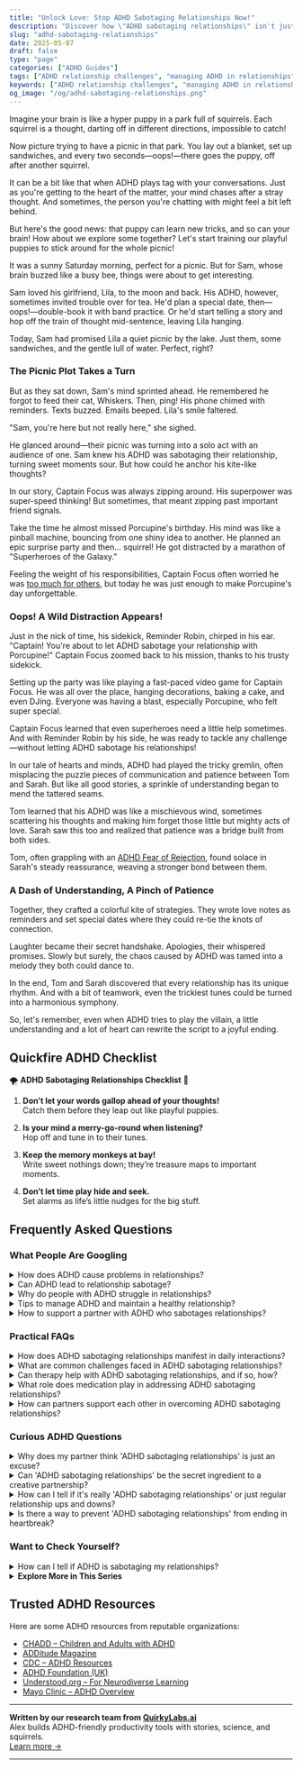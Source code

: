 ```yaml
---
title: "Unlock Love: Stop ADHD Sabotaging Relationships Now!"
description: "Discover how \"ADHD sabotaging relationships\" isn't just you! Dive into insights and cozy tips to keep your relationship picnic peaceful and joyful. 🌟🧺"
slug: "adhd-sabotaging-relationships"
date: 2025-05-07
draft: false
type: "page"
categories: ["ADHD Guides"]
tags: ["ADHD relationship challenges", "managing ADHD in relationships", "ADHD communication tips", "improving focus in ADHD partnerships", "ADHD and emotional connection", "strategies for ADHD and dating", "understanding ADHD in love"]
keywords: ["ADHD relationship challenges", "managing ADHD in relationships", "ADHD communication tips", "improving focus in ADHD partnerships", "ADHD and emotional connection", "strategies for ADHD and dating", "understanding ADHD in love"]
og_image: "/og/adhd-sabotaging-relationships.png"
---
```


Imagine your brain is like a hyper puppy in a park full of squirrels. Each squirrel is a thought, darting off in different directions, impossible to catch!

Now picture trying to have a picnic in that park. You lay out a blanket, set up sandwiches, and every two seconds—oops!—there goes the puppy, off after another squirrel.

It can be a bit like that when ADHD plays tag with your conversations. Just as you're getting to the heart of the matter, your mind chases after a stray thought. And sometimes, the person you're chatting with might feel a bit left behind.

But here's the good news: that puppy can learn new tricks, and so can your brain! How about we explore some together? Let's start training our playful puppies to stick around for the whole picnic!

It was a sunny Saturday morning, perfect for a picnic. But for Sam, whose brain buzzed like a busy bee, things were about to get interesting.

Sam loved his girlfriend, Lila, to the moon and back. His ADHD, however, sometimes invited trouble over for tea. He'd plan a special date, then—oops!—double-book it with band practice. Or he'd start telling a story and hop off the train of thought mid-sentence, leaving Lila hanging.

Today, Sam had promised Lila a quiet picnic by the lake. Just them, some sandwiches, and the gentle lull of water. Perfect, right?

### The Picnic Plot Takes a Turn

But as they sat down, Sam's mind sprinted ahead. He remembered he forgot to feed their cat, Whiskers. Then, ping! His phone chimed with reminders. Texts buzzed. Emails beeped. Lila's smile faltered.

"Sam, you're here but not really here," she sighed.

He glanced around—their picnic was turning into a solo act with an audience of one. Sam knew his ADHD was sabotaging their relationship, turning sweet moments sour. But how could he anchor his kite-like thoughts?

In our story, Captain Focus was always zipping around. His superpower was super-speed thinking! But sometimes, that meant zipping past important friend signals.

Take the time he almost missed Porcupine's birthday. His mind was like a pinball machine, bouncing from one shiny idea to another. He planned an epic surprise party and then... squirrel! He got distracted by a marathon of "Superheroes of the Galaxy."

Feeling the weight of his responsibilities, Captain Focus often worried he was [too much for others](/pages/adhd-too-much-for-others), but today he was just enough to make Porcupine's day unforgettable.

### Oops! A Wild Distraction Appears!

Just in the nick of time, his sidekick, Reminder Robin, chirped in his ear. "Captain! You're about to let ADHD sabotage your relationship with Porcupine!" Captain Focus zoomed back to his mission, thanks to his trusty sidekick.

Setting up the party was like playing a fast-paced video game for Captain Focus. He was all over the place, hanging decorations, baking a cake, and even DJing. Everyone was having a blast, especially Porcupine, who felt super special.

Captain Focus learned that even superheroes need a little help sometimes. And with Reminder Robin by his side, he was ready to tackle any challenge—without letting ADHD sabotage his relationships!

In our tale of hearts and minds, ADHD had played the tricky gremlin, often misplacing the puzzle pieces of communication and patience between Tom and Sarah. But like all good stories, a sprinkle of understanding began to mend the tattered seams.

Tom learned that his ADHD was like a mischievous wind, sometimes scattering his thoughts and making him forget those little but mighty acts of love. Sarah saw this too and realized that patience was a bridge built from both sides.

Tom, often grappling with an [ADHD Fear of Rejection](/pages/adhd-fear-of-rejection/), found solace in Sarah's steady reassurance, weaving a stronger bond between them.

### A Dash of Understanding, A Pinch of Patience

Together, they crafted a colorful kite of strategies. They wrote love notes as reminders and set special dates where they could re-tie the knots of connection. 

Laughter became their secret handshake. Apologies, their whispered promises. Slowly but surely, the chaos caused by ADHD was tamed into a melody they both could dance to.

In the end, Tom and Sarah discovered that every relationship has its unique rhythm. And with a bit of teamwork, even the trickiest tunes could be turned into a harmonious symphony.

So, let's remember, even when ADHD tries to play the villain, a little understanding and a lot of heart can rewrite the script to a joyful ending.

## Quickfire ADHD Checklist

🌪️ **ADHD Sabotaging Relationships Checklist** 🌈

1. **Don’t let your words gallop ahead of your thoughts!**  
   Catch them before they leap out like playful puppies.

2. **Is your mind a merry-go-round when listening?**  
   Hop off and tune in to their tunes.

3. **Keep the memory monkeys at bay!**  
   Write sweet nothings down; they’re treasure maps to important moments.

4. **Don’t let time play hide and seek.**  
   Set alarms as life’s little nudges for the big stuff.

## Frequently Asked Questions



### What People Are Googling

<details><summary>How does ADHD cause problems in relationships?</summary><p>ADHD can sometimes bring challenges into relationships, much like an unexpected guest who doesn't always know the house rules. The symptoms such as distractibility, forgetfulness, and impulsivity might make it tough for someone with ADHD to stay on track in conversations or fulfill promises, which can be puzzling or frustrating for their partners. Moreover, varying levels of emotional sensitivity seen in ADHD might lead to misunderstandings or intense reactions during emotionally charged situations. But remember, with open communication, patience, and perhaps a sprinkle of humor, many couples find ways to navigate these waters smoothly, strengthening their bond along the journey.</p></details>
<details><summary>Can ADHD lead to relationship sabotage?</summary><p>Absolutely, ADHD can sometimes lead to challenges in relationships, but recognizing this is a great first step towards managing it well. ADHD might affect communication, attention to detail, and emotional regulation, which are all important in maintaining healthy relationships. It’s important to communicate openly about how ADHD can impact your interactions. With understanding and teamwork, you can create strategies that help strengthen your relationships, turning potential obstacles into opportunities for growth and deeper connection.</p></details>
<details><summary>Why do people with ADHD struggle in relationships?</summary><p>Navigating relationships can be a bit more challenging for folks with ADHD, and that’s completely okay! ADHD can affect communication and attention, which are key ingredients in any relationship. For instance, you might find it tough to stay focused during long conversations or remember certain important dates or commitments. It’s important to remember that understanding and open communication can really help bridge these gaps. By sharing your experiences and strategies with your loved ones, you can build stronger, more empathetic connections together.</p></details>
<details><summary>Tips to manage ADHD and maintain a healthy relationship?</summary><p>Absolutely, managing ADHD while nurturing a healthy relationship is all about communication and teamwork. It’s really helpful to establish regular check-ins with your partner where you can openly discuss each other's needs and how ADHD may be affecting both of you. Setting clear, manageable expectations together can also prevent misunderstandings and build a supportive environment. Remember, it’s all about growing together and using each other’s strengths to support the relationship.</p></details>
<details><summary>How to support a partner with ADHD who sabotages relationships?</summary><p>Supporting a partner with ADHD who may unintentionally sabotage relationships can be approached with empathy and open communication. First, gently discuss patterns you've noticed without assigning blame, focusing on specific behaviors instead of character traits. Establishing a routine for checking in on each other's feelings can be really helpful, creating a safe space for both of you to express yourselves and address misunderstandings before they escalate. Finally, consider seeking guidance from a therapist or coach who specializes in ADHD, which can provide both of you with strategies to navigate challenges together.</p></details>



### Practical FAQs

<details><summary>How does ADHD sabotaging relationships manifest in daily interactions?</summary><p>ADHD can sometimes make daily interactions in relationships a bit tricky. You might notice that forgetfulness or missed details lead to misunderstandings or frustration. Also, impulsivity might mean saying things without thinking them through fully, which can unintentionally hurt a partner's feelings. Remember, recognizing these patterns is a great first step towards nurturing understanding and patience between you and your loved ones.</p></details>
<details><summary>What are common challenges faced in ADHD sabotaging relationships?</summary><p>Navigating relationships with ADHD can indeed present some unique challenges, but you're not alone in experiencing them. Common issues might include forgetfulness, which can make a partner feel unimportant if dates or promises are missed, or impulsivity, which might lead to unintended hurtful remarks. Additionally, difficulty in managing emotions can sometimes result in intense reactions to everyday stresses, potentially overwhelming both partners. Remember, understanding these patterns is a great first step towards addressing them, and open communication with your partner about ADHD can really help in fostering understanding and patience.</p></details>
<details><summary>Can therapy help with ADHD sabotaging relationships, and if so, how?</summary><p>Absolutely, therapy can be a wonderful resource for managing ADHD and its effects on relationships. A therapist can help you explore the ways ADHD may influence your interactions and teach you strategies to improve communication, manage impulsivity, and strengthen emotional awareness. This can lead to deeper understanding and healthier dynamics with your loved ones. Remember, seeking help is a positive step towards nurturing and preserving the relationships that matter most to you.</p></details>
<details><summary>What role does medication play in addressing ADHD sabotaging relationships?</summary><p>Medication can be a significant tool in managing ADHD symptoms that might be affecting your relationships. By helping to reduce symptoms like distractibility, impulsivity, and hyperactivity, medication can make it easier for you to engage fully and thoughtfully with your loved ones. This can lead to more meaningful conversations and fewer misunderstandings, fostering a stronger, more connected relationship. Remember, while medication is helpful, combining it with strategies like communication skills and therapy can be even more effective in nurturing and repairing relationships.</p></details>
<details><summary>How can partners support each other in overcoming ADHD sabotaging relationships?</summary><p>Absolutely, having a supportive partner can make all the difference when managing ADHD! One of the best ways partners can help is by cultivating a deep understanding of how ADHD manifests in their loved one. Communication is key—regular, open conversations about each other’s needs and feelings can prevent misunderstandings and build a stronger bond. Also, setting up a structured routine together can help manage daily tasks more efficiently, reducing stress for both partners. Remember, it's all about teamwork and growing together through understanding and patience.</p></details>



### Curious ADHD Questions

<details><summary>Why does my partner think 'ADHD sabotaging relationships' is just an excuse?</summary><p>It's not uncommon for people to see ADHD-related behaviors as just excuses, especially if they're not very familiar with ADHD themselves. It might help to share some gentle insights with your partner about how ADHD can affect attention, memory, and emotional regulation, which can unintentionally impact relationships. Together, you might explore resources or even attend a couple's session with someone who specializes in ADHD. This can be a cozy way to learn more about each other and strengthen your bond, turning misunderstandings into opportunities for growth and closeness.</p></details>
<details><summary>Can 'ADHD sabotaging relationships' be the secret ingredient to a creative partnership?</summary><p>Absolutely, the unique dynamics of ADHD can actually add a spark of creativity and spontaneity to relationships, especially partnerships that thrive on innovative thinking and energy! ADHD can bring out-of-the-box ideas and a vibrant, dynamic approach to solving problems and creating together. It's important, though, to maintain open communication and mutual understanding to harness these qualities effectively. When both partners appreciate and adapt to each other's styles, ADHD can indeed be a secret ingredient that enriches a creative partnership.</p></details>
<details><summary>How can I tell if it's really 'ADHD sabotaging relationships' or just regular relationship ups and downs?</summary><p>That's a really thoughtful question! It can sometimes be tricky to untangle the effects of ADHD from the normal ebb and flow of relationships. One hint might be to look at patterns: if you notice recurring issues like forgotten commitments, difficulty listening, or impulsive reactions that seem to create more ups and downs than usual, it might be ADHD playing a role. It’s always a good idea to communicate openly with your partner about these patterns and consider seeking guidance from a professional who understands ADHD and relationships to gain deeper insights and strategies.</p></details>
<details><summary>Is there a way to prevent 'ADHD sabotaging relationships' from ending in heartbreak?</summary><p>Absolutely, there are gentle and effective ways to prevent ADHD from undermining your relationships! First, open communication is key—sharing with your partner how ADHD affects you can help them understand your unique needs and behaviors. Together, you can create strategies that play to both of your strengths. Additionally, consider seeking guidance from a therapist or coach who specializes in ADHD, as they can offer tools and insights that improve understanding and teamwork between you and your loved ones. Remember, every step towards understanding is a step towards a stronger, more resilient relationship.</p></details>



### Want to Check Yourself?

<details><summary>How can I tell if ADHD is sabotaging my relationships?</summary><p>It's great that you're exploring how ADHD might be influencing your relationships—it shows a lot of self-awareness! One sign might be finding yourself frequently misunderstanding or forgetting important details about what your loved ones say, which can lead to frustration on both sides. Also, impulsivity, a common ADHD trait, might cause you to interrupt or make decisions without fully considering others' feelings or the consequences. If you notice these patterns, it could be helpful to chat about these experiences with your loved ones or a professional who can offer strategies to navigate these challenges. It's all about learning and growing together!</p></details>

<script type="application/ld+json">
{
  "@context": "https://schema.org",
  "@type": "FAQPage",
  "mainEntity": [
    {
      "@type": "Question",
      "name": "How does ADHD cause problems in relationships?",
      "acceptedAnswer": {
        "@type": "Answer",
        "text": "ADHD can sometimes bring challenges into relationships, much like an unexpected guest who doesn't always know the house rules. The symptoms such as distractibility, forgetfulness, and impulsivity might make it tough for someone with ADHD to stay on track in conversations or fulfill promises, which can be puzzling or frustrating for their partners. Moreover, varying levels of emotional sensitivity seen in ADHD might lead to misunderstandings or intense reactions during emotionally charged situations. But remember, with open communication, patience, and perhaps a sprinkle of humor, many couples find ways to navigate these waters smoothly, strengthening their bond along the journey."
      }
    },
    {
      "@type": "Question",
      "name": "Can ADHD lead to relationship sabotage?",
      "acceptedAnswer": {
        "@type": "Answer",
        "text": "Absolutely, ADHD can sometimes lead to challenges in relationships, but recognizing this is a great first step towards managing it well. ADHD might affect communication, attention to detail, and emotional regulation, which are all important in maintaining healthy relationships. It\u2019s important to communicate openly about how ADHD can impact your interactions. With understanding and teamwork, you can create strategies that help strengthen your relationships, turning potential obstacles into opportunities for growth and deeper connection."
      }
    },
    {
      "@type": "Question",
      "name": "Why do people with ADHD struggle in relationships?",
      "acceptedAnswer": {
        "@type": "Answer",
        "text": "Navigating relationships can be a bit more challenging for folks with ADHD, and that\u2019s completely okay! ADHD can affect communication and attention, which are key ingredients in any relationship. For instance, you might find it tough to stay focused during long conversations or remember certain important dates or commitments. It\u2019s important to remember that understanding and open communication can really help bridge these gaps. By sharing your experiences and strategies with your loved ones, you can build stronger, more empathetic connections together."
      }
    },
    {
      "@type": "Question",
      "name": "Tips to manage ADHD and maintain a healthy relationship?",
      "acceptedAnswer": {
        "@type": "Answer",
        "text": "Absolutely, managing ADHD while nurturing a healthy relationship is all about communication and teamwork. It\u2019s really helpful to establish regular check-ins with your partner where you can openly discuss each other's needs and how ADHD may be affecting both of you. Setting clear, manageable expectations together can also prevent misunderstandings and build a supportive environment. Remember, it\u2019s all about growing together and using each other\u2019s strengths to support the relationship."
      }
    },
    {
      "@type": "Question",
      "name": "How to support a partner with ADHD who sabotages relationships?",
      "acceptedAnswer": {
        "@type": "Answer",
        "text": "Supporting a partner with ADHD who may unintentionally sabotage relationships can be approached with empathy and open communication. First, gently discuss patterns you've noticed without assigning blame, focusing on specific behaviors instead of character traits. Establishing a routine for checking in on each other's feelings can be really helpful, creating a safe space for both of you to express yourselves and address misunderstandings before they escalate. Finally, consider seeking guidance from a therapist or coach who specializes in ADHD, which can provide both of you with strategies to navigate challenges together."
      }
    }
  ]
}
</script>
<script type="application/ld+json">
{
  "@context": "https://schema.org",
  "@type": "Article",
  "author": {
    "@type": "Person",
    "name": "QuirkyLabs",
    "url": "https://quirkylabs.ai/about"
  },
  "headline": "\"Unlock Love: Stop ADHD Sabotaging Relationships Now!\"",
  "mainEntityOfPage": "https://blog.quirkylabs.ai/pages/adhd-sabotaging-relationships/",
  "datePublished": "2025-05-07"
}
</script>
<script type="application/ld+json">
{
  "@context": "https://schema.org",
  "@type": "BreadcrumbList",
  "itemListElement": [
    {
      "@type": "ListItem",
      "position": 1,
      "name": "Home",
      "item": "https://quirkylabs.ai/"
    },
    {
      "@type": "ListItem",
      "position": 2,
      "name": "Blog",
      "item": "https://blog.quirkylabs.ai/"
    },
    {
      "@type": "ListItem",
      "position": 3,
      "name": "\"Unlock Love: Stop ADHD Sabotaging Relationships Now!\"",
      "item": "https://blog.quirkylabs.ai/pages/adhd-sabotaging-relationships/"
    }
  ]
}
</script>

<details>
<summary><strong>Explore More in This Series</strong></summary>

- [Adhd Want Love But Hide](/pages/adhd-want-love-but-hide/)
- [Adhd Fear Intimacy](/pages/adhd-fear-intimacy/)
- [Adhd Fear Of Connection](/pages/adhd-fear-of-connection/)
- [Adhd I Scare People Away](/pages/adhd-i-scare-people-away/)
- [Adhd Do I Deserve Love](/pages/adhd-do-i-deserve-love/)
- [Adhd Relationships Hard](/pages/adhd-relationships-hard/)
- [Adhd Fear Being Unlovable](/pages/adhd-fear-being-unlovable/)
- [Adhd Over Apologizing](/pages/adhd-over-apologizing/)
</details>



## Trusted ADHD Resources

Here are some ADHD resources from reputable organizations:

- [CHADD – Children and Adults with ADHD](https://chadd.org)
- [ADDitude Magazine](https://www.additudemag.com)
- [CDC – ADHD Resources](https://www.cdc.gov/ncbddd/adhd)
- [ADHD Foundation (UK)](https://www.adhdfoundation.org.uk)
- [Understood.org – For Neurodiverse Learning](https://www.understood.org)
- [Mayo Clinic – ADHD Overview](https://www.mayoclinic.org/diseases-conditions/adhd)


---

**Written by our research team from [QuirkyLabs.ai](https://quirkylabs.ai)**  
Alex builds ADHD-friendly productivity tools with stories, science, and squirrels.  
[Learn more →](https://quirkylabs.ai)

---